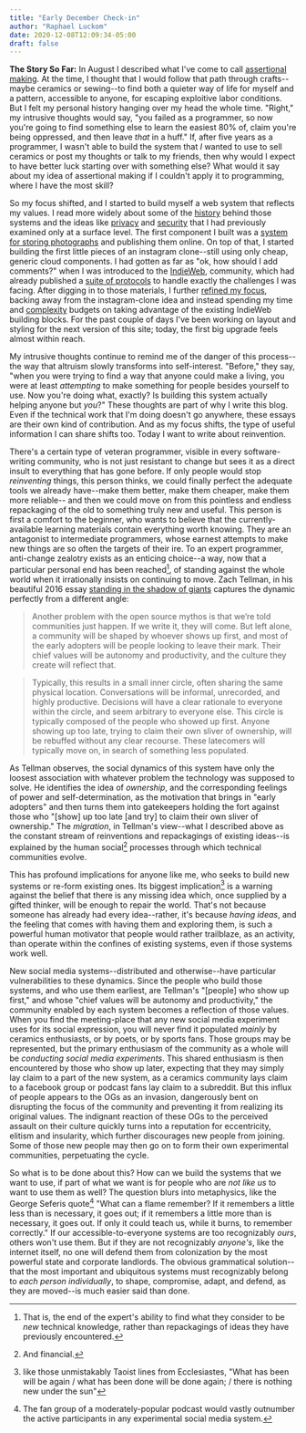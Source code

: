 ```yaml
---
title: "Early December Check-in"
author: "Raphael Luckom"
date: 2020-12-08T12:09:34-05:00
draft: false
---
```

**The Story So Far:**
In August I described what I've come to call [assertional making](https://www.raphaelluckom.com/posts/not_draft.html). At the time,
I thought that I would follow that path through crafts--maybe ceramics or sewing--to find both a quieter way of life for myself
and a pattern, accessible to anyone, for escaping exploitive labor conditions. But I felt my personal history hanging over my head
the whole time. "Right," my intrusive thoughts would say, "you failed as a programmer, so now you're going to find something else to
learn the easiest 80% of, claim you're being oppressed, and then leave _that_ in a huff." If, after five years as a programmer, I wasn't
able to build the system that _I_ wanted to use to sell ceramics or post my thoughts or talk to my friends, then why would I expect
to have better luck starting over with something else? What would it say about my idea of assertional making if I couldn't apply it
to programming, where I have the most skill? 

So my focus shifted, and I started to build myself a web system that reflects my values.
I read more widely about some of the [history](https://www.raphaelluckom.com/posts/internet_history_000.html) behind those systems
and the ideas like [privacy](https://www.raphaelluckom.com/posts/on_privacy_000.html) and [security](https://www.raphaelluckom.com/posts/on_security_000.html)
that I had previously examined only at a surface level. The first component I built was a [system for storing photographs](https://www.raphaelluckom.com/posts/early_november_check_in.html)
and publishing them online. On top of that, I started building the first little pieces of an instagram clone--still using only cheap,
generic cloud components. I had gotten as far as "ok, how should I add comments?" when I was introduced to the [IndieWeb](https://indieweb.org/),
community, which had already published a [suite of protocols](https://www.w3.org/TR/social-web-protocols/) to handle exactly the challenges I was facing.
After digging in to those materials, I further [refined my focus](https://www.raphaelluckom.com/posts/mid_november_check_in.html), backing
away from the instagram-clone idea and instead spending my time and [complexity](https://www.raphaelluckom.com/posts/complexity_budget.html) budgets
on taking advantage of the existing IndieWeb building blocks. For the past couple of days I've been working
on layout and styling for the next version of this site; today, the first big upgrade feels almost within reach.

My intrusive thoughts continue to remind me of the danger of this process--the way that altruism slowly transforms into self-interest. "Before,"
they say, "when you were trying to find a way that anyone could make a living, you were at least _attempting_ to make something for people
besides yourself to use. Now you're doing what, exactly? Is building this system actually helping anyone but _you_?" These thoughts are part
of why I write this blog. Even if the technical work that I'm doing doesn't go anywhere, these essays are their own kind of contribution.
And as my focus shifts, the type of useful information I can share shifts too. Today I want to write about reinvention.

There's a certain type of veteran programmer, visible in every software-writing community, who is not just resistant to change but
sees it as a direct insult to everything that has gone before. If only people would stop _reinventing_ things,
this person thinks, we could finally perfect the adequate tools we already have--make them better, make them cheaper, make them more reliable--
and then we could move on from this pointless and endless repackaging of the old to something truly new and useful. This person is first
a comfort to the beginner, who wants to believe that the currently-available learning materials contain everything worth knowing. They
are an antagonist to intermediate programmers, whose earnest attempts to make new things are so often the targets of their ire. To an expert
programmer, anti-change zealotry exists as an enticing choice--a way, now that a particular personal end has been reached[^1], of standing
against the whole world when it irrationally insists on continuing to move. Zach Tellman, in his beautiful 2016 essay [standing in the shadow of giants](https://ideolalia.com/essays/standing-in-the-shadow-of-giants.html)
captures the dynamic perfectly from a different angle:

> Another problem with the open source mythos is that we’re told communities just happen. If we write it, they will come. 
> But left alone, a community will be shaped by whoever shows up first, and most of the early adopters will be people looking 
> to leave their mark. Their chief values will be autonomy and productivity, and the culture they create will reflect that.

> Typically, this results in a small inner circle, often sharing the same physical location. Conversations will be informal, 
> unrecorded, and highly productive. Decisions will have a clear rationale to everyone within the circle, and seem arbitrary 
> to everyone else. This circle is typically composed of the people who showed up first. Anyone showing up too late, trying to 
> claim their own sliver of ownership, will be rebuffed without any clear recourse. These latecomers will typically move on, 
> in search of something less populated.

As Tellman observes, the social dynamics of this system have only the loosest association with whatever problem the technology was
supposed to solve. He identifies the idea of _ownership_, and the corresponding feelings of power and self-determination, as the
motivation that brings in "early adopters" and then turns them into gatekeepers holding the fort against those who "[show] up too late
[and try] to claim their own sliver of ownership." The _migration_, in Tellman's view--what I described above as the constant stream of
reinventions and repackagings of existing ideas--is explained by the human social[^2] processes through which technical communities evolve.

This has profound implications for anyone like me, who seeks to build new systems or re-form existing ones. Its biggest implication[^3]
is a warning against the belief that there is any missing idea which, once supplied by a gifted thinker, will be enough to repair the world.
That's not because someone has already had every idea--rather, it's because _having ideas_, and the feeling that comes with having them and exploring them,
is such a powerful human motivator that people would rather trailblaze, as an activity, than operate within the confines of existing systems, even
if those systems work well.

New social media systems--distributed and otherwise--have particular vulnerabilities to these dynamics. Since the people who build those systems,
and who use them earliest, are Tellman's "[people] who show up first," and whose "chief values will be autonomy and productivity,"
the community enabled by each system becomes a reflection of those values. When you find the meeting-place that any new social media experiment
uses for its social expression, you will never find it populated _mainly_ by ceramics enthusiasts, or by poets, or by sports fans. Those
groups may be represented, but the primary enthusiasm of the community as a whole will be _conducting social media experiments_. This
shared enthusiasm is then encountered by those who show up later, expecting that they may simply lay claim to a part of the new system, as a 
ceramics community lays claim to a facebook group or podcast fans lay claim to a subreddit. But this influx of people appears to the OGs as 
an invasion, dangerously bent on disrupting the focus of the community and preventing it from realizing its original values. The indignant 
reaction of these OGs to the perceived assault on their culture quickly turns into a reputation for eccentricity, elitism and insularity,
which further discourages new people from joining. Some of those new people may then go on to form their own experimental communities,
perpetuating the cycle.

So what is to be done about this? How can we build the systems that we want to use, if part of what we want is for people who are _not like us_
to want to use them as well? The question blurs into metaphysics, like the George Seferis quote[^4] "What can a flame remember?
If it remembers a little less than is necessary, it goes out; if it remembers a little more than is necessary, it goes out. If only it could
teach us, while it burns, to remember correctly." If our accessible-to-everyone systems are too recognizably _ours_, others won't use them. But if
they are not recognizably _anyone's_, like the internet itself, no one will defend them from colonization by the most powerful state and corporate landlords.
The obvious grammatical solution--that the most important and ubiquitous systems must recognizably belong to _each person individually_, to shape,
compromise, adapt, and defend, as they are moved--is much easier said than done. 


[^1]: That is, the end of the expert's ability to find what they consider to be _new_ technical knowledge, rather than repackagings of ideas they have previously encountered.
[^2]: And financial.
[^3]: like those unmistakably Taoist lines from Ecclesiastes, "What has been will be again / what has been done will be done again; / there is nothing new under the sun"
[^4]: The fan group of a moderately-popular podcast would vastly outnumber the active participants in any experimental social media system.
[^4]: From "Mr Stratis Thalassinos Describes A Man," translated from the original Greek by Edmund Keeley and Philip Sherrard
